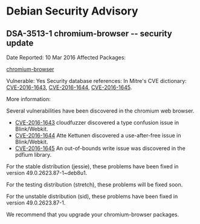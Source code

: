 
Debian Security Advisory
========================


DSA-3513-1 chromium-browser -- security update
----------------------------------------------



Date Reported:
10 Mar 2016
Affected Packages:

[chromium-browser](https://packages.debian.org/src:chromium-browser)

Vulnerable:
Yes
Security database references:
In Mitre's CVE dictionary: [CVE-2016-1643](https://security-tracker.debian.org/tracker/CVE-2016-1643), [CVE-2016-1644](https://security-tracker.debian.org/tracker/CVE-2016-1644), [CVE-2016-1645](https://security-tracker.debian.org/tracker/CVE-2016-1645).  

More information:

Several vulnerabilities have been discovered in the chromium web browser.


* [CVE-2016-1643](https://security-tracker.debian.org/tracker/CVE-2016-1643)
cloudfuzzer discovered a type confusion issue in Blink/Webkit.
* [CVE-2016-1644](https://security-tracker.debian.org/tracker/CVE-2016-1644)
Atte Kettunen discovered a use-after-free issue in Blink/Webkit.
* [CVE-2016-1645](https://security-tracker.debian.org/tracker/CVE-2016-1645)
An out-of-bounds write issue was discovered in the pdfium library.


For the stable distribution (jessie), these problems have been fixed in
version 49.0.2623.87-1~deb8u1.


For the testing distribution (stretch), these problems will be fixed soon.


For the unstable distribution (sid), these problems have been fixed in
version 49.0.2623.87-1.


We recommend that you upgrade your chromium-browser packages.





